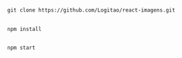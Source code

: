 ##
```git clone https://github.com/Logitao/react-imagens.git```

##
```npm install```

##
```npm start```